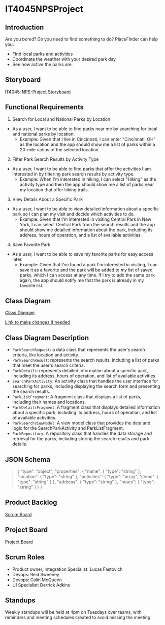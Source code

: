# IT4045NPSProject

## Introduction
Are you bored? Do you need to find something to do? PlaceFinder can help you:
- Find local parks and activities
- Coordinate the weather with your desired park day
- See how active the parks are.

## Storyboard
[IT4045-NPS-Project Storyboard](https://docs.google.com/presentation/d/1VyknRYQmgQUCP1RBESDgV5RL34JC8PAu6SjCmC9Hzl4/edit?usp=sharing)

## Functional Requirements

1. Search for Local and National Parks by Location
 - As a user, I want to be able to find parks near me by searching for local and national parks by location.
   - Example: Given that I live in Cincinnati, I can enter "Cincinnati, OH" as the location and the app should show me a list of parks within a 20-mile radius of the selected location.

2. Filter Park Search Results by Activity Type
 - As a user, I want to be able to find parks that offer the activities I am interested in by filtering park search results by activity type.
   - Example: When I'm interested in hiking, I can select "Hiking" as the activity type and then the app should show me a list of parks near my location that offer hiking trails.

3. View Details About a Specific Park
 - As a user, I want to be able to view detailed information about a specific park so I can plan my visit and decide which activities to do.
   - Example: Given that I'm interested in visiting Central Park in New York, I can select Central Park from the search results and the app should show me detailed information about the park, including its address, hours of operation, and a list of available activities.

4. Save Favorite Park
 - As a user, I want to be able to save my favorite parks for easy access later.
   - Example: Given that I've found a park I'm interested in visiting, I can save it as a favorite and the park will be added to my list of saved parks, which I can access at any time. If I try to add the same park again, the app should notify me that the park is already in my favorite list.

## Class Diagram
[Class Diagram](https://lucid.app/publicSegments/view/ab656d41-f893-45fa-bf4a-8bdbec57272c/image.png)

[Link to make changes if needed](https://lucid.app/lucidchart/f361d73f-a5f5-4b91-981d-c3c7cf38cac8/edit?viewport_loc=21%2C154%2C1648%2C1123%2CHWEp-vi-RSFO&invitationId=inv_3de24ab5-d2e8-40c5-8422-6fbbf5111702)

## Class Diagram Description 
- `ParkSearchRequest`: a data class that represents the user's search criteria, like location and activity.
- `ParkSearchResult`: represents the search results, including a list of parks that meet the user's search criteria.
- `ParkDetails`: represents detailed information about a specific park, including its address, hours of operation, and list of available activities.
- `SearchParkActivity`: An activity class that handles the user interface for searching for parks, including displaying the search form and presenting the search results.
- `ParkListFragment`: A fragment class that displays a list of parks, including their names and locations.
- `ParkDetailsFragment`: A fragment class that displays detailed information about a specific park, including its address, hours of operation, and list of available activities.
- `ParkSearchViewModel`: A view model class that provides the data and logic for the SearchParkActivity and ParkListFragment.
- `ParkRepository`: A repository class that handles the data storage and retrieval for the parks, including storing the search results and park details.

## JSON Schema

> {
>   "type": "object",
>   "properties": {
>     "name": {
>       "type": "string"
>     },
>     "location": {
>       "type": "string"
>     },
>     "activities": {
>       "type": "array",
>       "items": {
>           "type": "string"
>       }
>     },
>     "address": {
>       "type": "string"
>     },
>     "hours": {
>       "type": "string"
>     }
>   }
> }

## Product Backlog
[Scrum Board]()

## Project Board
[Project Board]()

## Scrum Roles
- Product owner, Integration Specialist: Lucas Fastovich
- Devops: Reid Sweeney
- Devops: Colin McQueen
- UI Specialist: Derrick Adkins


## Standups
Weekly standups will be held at 4pm on Tuesdays over teams, with reminders and meeting schedules created to avoid missing the meeting
